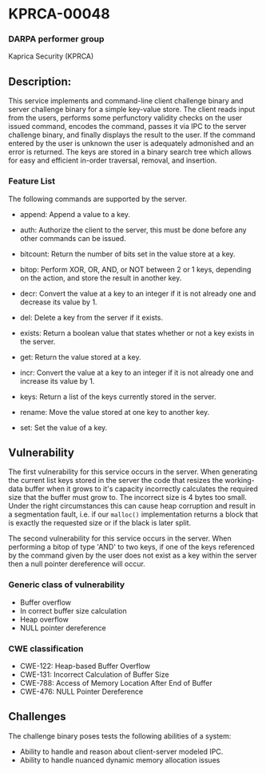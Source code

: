 # KPRCA-00048

### DARPA performer group
Kaprica Security (KPRCA)

## Description:

This service implements and command-line client challenge binary and server
challenge binary for a simple key-value store. The client reads input from the
users, performs some perfunctory validity checks on the user issued command,
encodes the command, passes it via IPC to the server challenge binary, and
finally displays the result to the user. If the command entered by the user is
unknown the user is adequately admonished and an error is returned. The keys
are stored in a binary search tree which allows for easy and efficient in-order
traversal, removal, and insertion.

### Feature List

The following commands are supported by the server.

  * append: Append a value to a key.

  * auth: Authorize the client to the server, this must be done before any
    other commands can be issued.

  * bitcount: Return the number of bits set in the value store at a key.

  * bitop: Perform XOR, OR, AND, or NOT between 2 or 1 keys, depending on the
    action, and store the result in another key.

  * decr: Convert the value at a key to an integer if it is not already one and
    decrease its value by 1.

  * del: Delete a key from the server if it exists.

  * exists: Return a boolean value that states whether or not a key exists in the server.

  * get: Return the value stored at a key.

  * incr: Convert the value at a key to an integer if it is not already one and
    increase its value by 1.

  * keys: Return a list of the keys currently stored in the server.

  * rename: Move the value stored at one key to another key.

  * set: Set the value of a key.

## Vulnerability

The first vulnerability for this service occurs in the server. When generating the
current list keys stored in the server the code that resizes the working-data
buffer when it grows to it's capacity incorrectly calculates the required size
that the buffer must grow to. The incorrect size is 4 bytes too small. Under
the right circumstances this can cause heap corruption and result in
a segmentation fault, i.e. if our `malloc()` implementation returns a block
that is exactly the requested size or if the black is later split.

The second vulnerability for this service occurs in the server. When performing
a bitop of type 'AND' to two keys, if one of the keys referenced by the command
given by the user does not exist as a key within the server then a null pointer
dereference will occur.


### Generic class of vulnerability

  * Buffer overflow
  * In correct buffer size calculation
  * Heap overflow
  * NULL pointer dereference

### CWE classification

  * CWE-122: Heap-based Buffer Overflow
  * CWE-131: Incorrect Calculation of Buffer Size
  * CWE-788: Access of Memory Location After End of Buffer
  * CWE-476: NULL Pointer Dereference

## Challenges

The challenge binary poses tests the following abilities of a system:

  * Ability to handle and reason about client-server modeled IPC.
  * Ability to handle nuanced dynamic memory allocation issues
